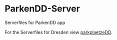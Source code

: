 ParkenDD-Server
===============

Serverfiles for ParkenDD app

For the Serverfiles for Dresden view [parkplaetzeDD](https://github.com/jklmnn/parkplaetzeDD).
